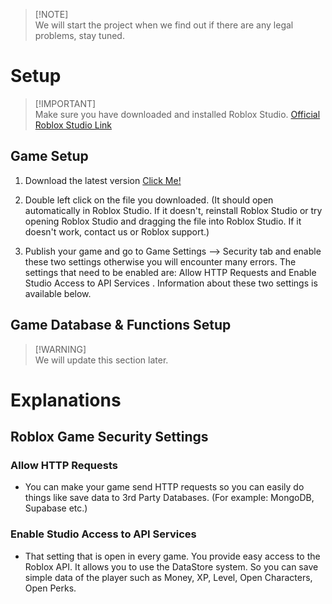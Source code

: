 > [!NOTE]\
> We will start the project when we find out if there are any legal problems, stay tuned.


# Setup 

> [!IMPORTANT]\
> Make sure you have downloaded and installed Roblox Studio. [Official Roblox Studio Link](https://create.roblox.com/docs/studio/setup)

## Game Setup

1. Download the latest version [Click Me!](https://github.com/AnioDevs/chamber-experiment/releases)

2. Double left click on the file you downloaded. (It should open automatically in Roblox Studio. If it doesn't, reinstall Roblox Studio or try opening Roblox Studio and dragging the file into Roblox Studio. If it doesn't work, contact us or Roblox support.)

3. Publish your game and go to Game Settings --> Security tab and enable these two settings otherwise you will encounter many errors. The settings that need to be enabled are: Allow HTTP Requests and Enable Studio Access to API Services . Information about these two settings is available below.

## Game Database & Functions Setup

> [!WARNING]\
> We will update this section later.

# Explanations

## Roblox Game Security Settings

### Allow HTTP Requests

- You can make your game send HTTP requests so you can easily do things like save data to 3rd Party Databases. (For example: MongoDB, Supabase etc.)

### Enable Studio Access to API Services

- That setting that is open in every game. You provide easy access to the Roblox API. It allows you to use the DataStore system. So you can save simple data of the player such as Money, XP, Level, Open Characters, Open Perks.

